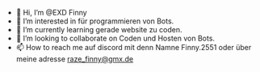 - 👋 Hi, I’m @EXD Finny
- 👀 I’m interested in für programmieren von Bots.
- 🌱 I’m currently learning gerade website zu coden.
- 💞️ I’m looking to collaborate on Coden und Hosten von Bots.
- 📫 How to reach me auf discord mit denn Namne Finny.2551 oder über meine adresse raze_finny@gmx.de

<!---
bigfivefm/bigfivefm is a ✨ special ✨ repository because its `README.md` (this file) appears on your GitHub profile.
You can click the Preview link to take a look at your changes.
--->
